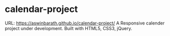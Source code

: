 # calendar-project
URL: https://aswinbarath.github.io/calendar-project/
A Responsive calender project under development.
Built with HTML5, CSS3, jQuery.
